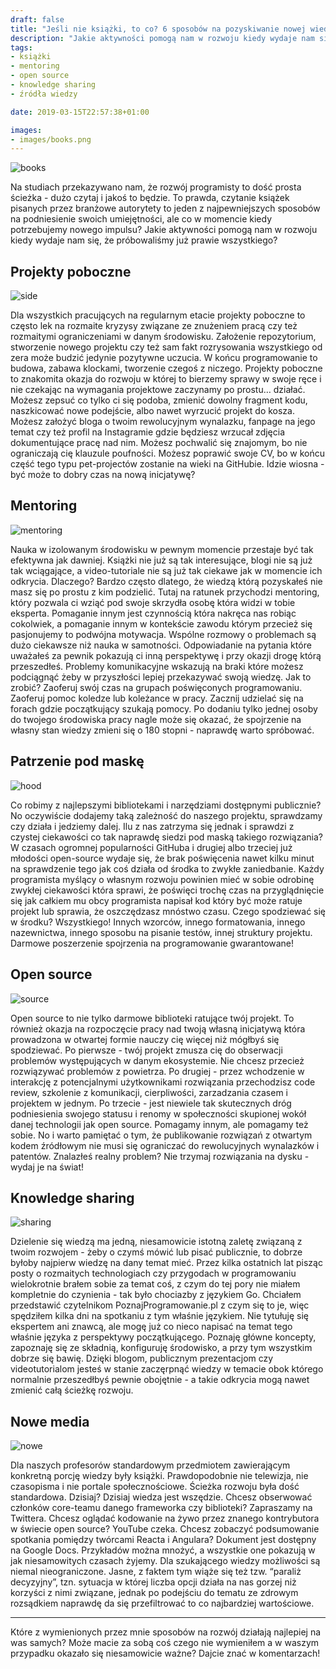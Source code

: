 ```yaml
---
draft: false
title: "Jeśli nie książki, to co? 6 sposobów na pozyskiwanie nowej wiedzy."
description: "Jakie aktywności pomogą nam w rozwoju kiedy wydaje nam się, że próbowaliśmy już prawie wszystkiego?"
tags: 
- książki
- mentoring
- open source
- knowledge sharing
- źródła wiedzy

date: 2019-03-15T22:57:38+01:00

images:
- images/books.png
---
```


![books](/images/books.png)

Na studiach przekazywano nam, że rozwój programisty to dość prosta ścieżka - dużo czytaj i jakoś to będzie. To prawda, czytanie książek pisanych przez branżowe autorytety to jeden z najpewniejszych sposobów na podniesienie swoich umiejętności, ale co w momencie kiedy potrzebujemy nowego impulsu? Jakie aktywności pomogą nam w rozwoju kiedy wydaje nam się, że próbowaliśmy już prawie wszystkiego?

## Projekty poboczne

![side](/images/books/p-side.png)

Dla wszystkich pracujących na regularnym etacie projekty poboczne to często lek na rozmaite kryzysy związane ze znużeniem pracą czy też rozmaitymi ograniczeniami w danym środowisku. Założenie repozytorium, stworzenie nowego projektu czy też sam fakt rozrysowania wszystkiego od zera może budzić jedynie pozytywne uczucia. W końcu programowanie to budowa, zabawa klockami, tworzenie czegoś z niczego. Projekty poboczne to znakomita okazja do rozwoju w której to bierzemy sprawy w swoje ręce i nie czekając na wymagania projektowe zaczynamy po prostu… działać. Możesz zepsuć co tylko ci się podoba, zmienić dowolny fragment kodu, naszkicować nowe podejście, albo nawet wyrzucić projekt do kosza. Możesz założyć bloga o twoim rewolucyjnym wynalazku, fanpage na jego temat czy też profil na Instagramie gdzie będziesz wrzucał zdjęcia dokumentujące pracę nad nim. Możesz pochwalić się znajomym, bo nie ograniczają cię klauzule poufności. Możesz poprawić swoje CV, bo w końcu część tego typu pet-projectów zostanie na wieki na GitHubie. Idzie wiosna - być może to dobry czas na nową inicjatywę?

## Mentoring

![mentoring](/images/books/p-ment.png)

Nauka w izolowanym środowisku w pewnym momencie przestaje być tak efektywna jak dawniej. Książki nie już są tak interesujące, blogi nie są już tak wciągające, a video-tutoriale nie są już tak ciekawe jak w momencie ich odkrycia. Dlaczego? Bardzo często dlatego, że wiedzą którą pozyskałeś nie masz się po prostu z kim podzielić. Tutaj na ratunek przychodzi mentoring, który pozwala ci wziąć pod swoje skrzydła osobę która widzi w tobie eksperta. Pomaganie innym jest czynnością która nakręca nas robiąc cokolwiek, a pomaganie innym w kontekście zawodu którym przecież się pasjonujemy to podwójna motywacja. Wspólne rozmowy o problemach są dużo ciekawsze niż nauka w samotności. Odpowiadanie na pytania które uważałeś za pewnik pokazują ci inną perspektywę i przy okazji drogę którą przeszedłeś. Problemy komunikacyjne wskazują na braki które możesz podciągnąć żeby w przyszłości lepiej przekazywać swoją wiedzę. Jak to zrobić? Zaoferuj swój czas na grupach poświęconych programowaniu. Zaoferuj pomoc koledze lub koleżance w pracy. Zacznij udzielać się na forach gdzie początkujący szukają pomocy. Po dodaniu tylko jednej osoby do twojego środowiska pracy nagle może się okazać, że spojrzenie na własny stan wiedzy zmieni się o 180 stopni - naprawdę warto spróbować.


## Patrzenie pod maskę

![hood](/images/books/p-hood.png)

Co robimy z najlepszymi bibliotekami i narzędziami dostępnymi publicznie? No oczywiście dodajemy taką zależność do naszego projektu, sprawdzamy czy działa i jedziemy dalej. Ilu z nas zatrzyma się jednak i sprawdzi z czystej ciekawości co tak naprawdę siedzi pod maską takiego rozwiązania? W czasach ogromnej popularności GitHuba i drugiej albo trzeciej już młodości open-source wydaje się, że brak poświęcenia nawet kilku minut na sprawdzenie tego jak coś działa od środka to zwykłe zaniedbanie. Każdy programista myślący o własnym rozwoju powinien mieć w sobie odrobinę zwykłej ciekawości która sprawi, że poświęci trochę czas na przyglądnięcie się jak całkiem mu obcy programista napisał kod który być może ratuje projekt lub sprawia, że oszczędzasz mnóstwo czasu. Czego spodziewać się w środku? Wszystkiego! Innych wzorców, innego formatowania, innego nazewnictwa, innego sposobu na pisanie testów, innej struktury projektu. Darmowe poszerzenie spojrzenia na programowanie gwarantowane!

## Open source

![source](/images/books/p-open.png)

Open source to nie tylko darmowe biblioteki ratujące twój projekt. To również okazja na rozpoczęcie pracy nad twoją własną inicjatywą która prowadzona w otwartej formie nauczy cię więcej niż mógłbyś się spodziewać. Po pierwsze - twój projekt zmusza cię do obserwacji problemów występujących w danym ekosystemie. Nie chcesz przecież rozwiązywać problemów z powietrza. Po drugiej - przez wchodzenie w interakcję z potencjalnymi użytkownikami rozwiązania przechodzisz code review, szkolenie z komunikacji, cierpliwości, zarzadzania czasem i projektem w jednym. Po trzecie - jest niewiele tak skutecznych dróg podniesienia swojego statusu i renomy w społeczności skupionej wokół danej technologii jak open source. Pomagamy innym, ale pomagamy też sobie. No i warto pamiętać o tym, że publikowanie rozwiązań z otwartym kodem źródłowym nie musi się ograniczać do rewolucyjnych wynalazków i patentów. Znalazłeś realny problem? Nie trzymaj rozwiązania na dysku - wydaj je na świat!

## Knowledge sharing

![sharing](/images/books/p-kno.png)

Dzielenie się wiedzą ma jedną, niesamowicie istotną zaletę związaną z twoim rozwojem - żeby o czymś mówić lub pisać publicznie, to dobrze byłoby najpierw wiedzę na dany temat mieć. Przez kilka ostatnich lat pisząc posty o rozmaitych technologiach czy przygodach w programowaniu wielokrotnie brałem sobie za temat coś, z czym do tej pory nie miałem kompletnie do czynienia - tak było chociazby z językiem Go. Chciałem przedstawić czytelnikom PoznajProgramowanie.pl z czym się to je, więc spędziłem kilka dni na spotkaniu z tym właśnie językiem. Nie tytułuję się ekspertem ani znawcą, ale mogę już co nieco napisać na temat tego właśnie języka z perspektywy początkującego. Poznaję główne koncepty, zapoznaję się ze składnią, konfiguruję środowisko, a przy tym wszystkim dobrze się bawię. Dzięki blogom, publicznym prezentacjom czy videotutorialom jesteś w stanie zaczęrpnąć wiedzy w temacie obok którego normalnie przeszedłbyś pewnie obojętnie - a takie odkrycia mogą nawet zmienić całą ścieżkę rozwoju.


## Nowe media

![nowe](/images/books/p-media.png)

Dla naszych profesorów standardowym przedmiotem zawierającym konkretną porcję wiedzy były książki. Prawdopodobnie nie telewizja, nie czasopisma i nie portale społecznościowe. Ścieżka rozwoju była dość standardowa. Dzisiaj? Dzisiaj wiedza jest wszędzie. Chcesz obserwować członków core-teamu danego frameworka czy biblioteki? Zapraszamy na Twittera. Chcesz oglądać kodowanie na żywo przez znanego kontrybutora w świecie open source? YouTube czeka. Chcesz zobaczyć podsumowanie spotkania pomiędzy twórcami Reacta i Angulara? Dokument jest dostępny na Google Docs. Przykładów można mnożyć, a wszystkie one pokazują w jak niesamowitych czasach żyjemy. Dla szukającego wiedzy możliwości są niemal nieograniczone. Jasne, z faktem tym wiąże się też tzw. “paraliż decyzyjny”, tzn. sytuacja w której liczba opcji działa na nas gorzej niż korzyści z nimi związane, jednak po podejściu do tematu ze zdrowym rozsądkiem naprawdę da się przefiltrować to co najbardziej wartościowe.

---

Które z wymienionych przez mnie sposobów na rozwój działają najlepiej na was samych? Może macie za sobą coś czego nie wymieniłem a w waszym przypadku okazało się niesamowicie ważne? Dajcie znać w komentarzach!